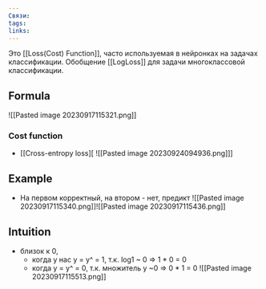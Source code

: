 ```yaml
---
Связи: 
tags: 
links:
---
```

Это [[Loss(Cost) Function]], часто используемая в нейронках на задачах классификации.
Обобщение [[LogLoss]] для задачи многоклассовой классификации.

## Formula
![[Pasted image 20230917115321.png]]

### Cost function
- [[Cross-entropy loss][
![[Pasted image 20230924094936.png]]]


## Example
- На первом корректный, на втором - нет, предикт
![[Pasted image 20230917115340.png]]![[Pasted image 20230917115436.png]]

## Intuition
- близок к 0, 
	- когда у нас y = y^ = 1, т.к. log1 ~ 0 => 1 * 0 = 0
	- когда y = y^ = 0, т.к. множитель y ~0 => 0 * 1 = 0
![[Pasted image 20230917115513.png]]